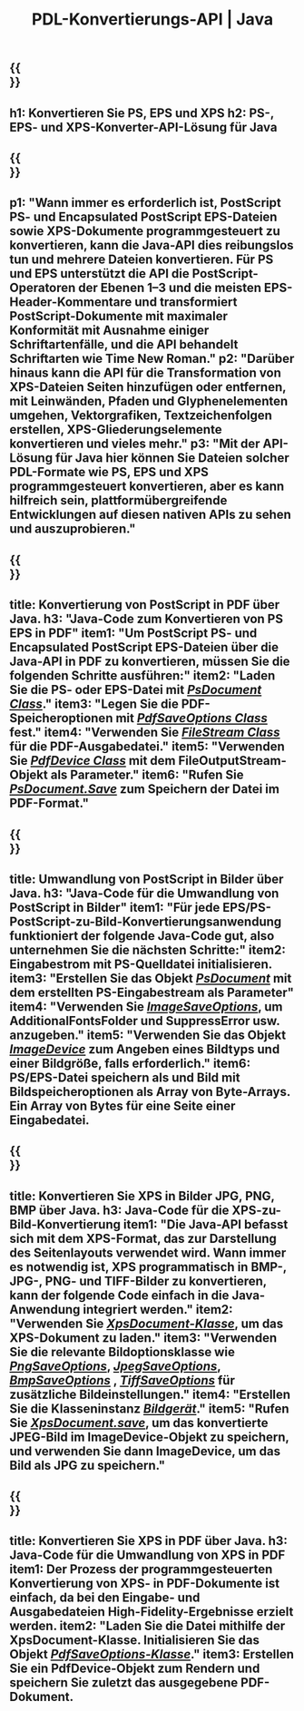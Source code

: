 ﻿---
translation: true
template: /_templates/_conversion-java.md
title: PDL-Konvertierungs-API | Java
url: /java/conversion/
description: Konvertieren Sie PS, EPS und XPS in PDF und Bilder, einschließlich BMP, JPG, PNG und TIFF, indem Sie die Java-Bibliothek mit der Aspose.Page PDL-Konvertierungsfunktion verwenden.
family: page
platformtag: net
feature: conversion
---

{{<section banner>}}
---
h1: Konvertieren Sie PS, EPS und XPS
h2: PS-, EPS- und XPS-Konverter-API-Lösung für Java
---

{{<section overview>}}
---
p1: "Wann immer es erforderlich ist, PostScript PS- und Encapsulated PostScript EPS-Dateien sowie XPS-Dokumente programmgesteuert zu konvertieren, kann die Java-API dies reibungslos tun und mehrere Dateien konvertieren. Für PS und EPS unterstützt die API die PostScript-Operatoren der Ebenen 1–3 und die meisten EPS-Header-Kommentare und transformiert PostScript-Dokumente mit maximaler Konformität mit Ausnahme einiger Schriftartenfälle, und die API behandelt Schriftarten wie Time New Roman."
p2: "Darüber hinaus kann die API für die Transformation von XPS-Dateien Seiten hinzufügen oder entfernen, mit Leinwänden, Pfaden und Glyphenelementen umgehen, Vektorgrafiken, Textzeichenfolgen erstellen, XPS-Gliederungselemente konvertieren und vieles mehr."
p3: "Mit der API-Lösung für Java hier können Sie Dateien solcher PDL-Formate wie PS, EPS und XPS programmgesteuert konvertieren, aber es kann hilfreich sein, plattformübergreifende Entwicklungen auf diesen nativen APIs zu sehen und auszuprobieren."
---

{{<section feature1>}}
---
title: Konvertierung von PostScript in PDF über Java.
h3: "Java-Code zum Konvertieren von PS EPS in PDF"
item1: "Um PostScript PS- und Encapsulated PostScript EPS-Dateien über die Java-API in PDF zu konvertieren, müssen Sie die folgenden Schritte ausführen:"
item2: "Laden Sie die PS- oder EPS-Datei mit [*PsDocument Class*](https://reference.aspose.com/page/java/com.aspose.eps/PsDocument)."
item3: "Legen Sie die PDF-Speicheroptionen mit [*PdfSaveOptions Class*](https://reference.aspose.com/page/java/com.aspose.eps.device/PdfSaveOptions) fest."
item4: "Verwenden Sie [*FileStream Class*](https://docs.oracle.com/javase/7/docs/api/java/io/FileOutputStream.html) für die PDF-Ausgabedatei."
item5: "Verwenden Sie [*PdfDevice Class*](https://reference.aspose.com/page/java/com.aspose.eps.device/PdfDevice) mit dem FileOutputStream-Objekt als Parameter."
item6: "Rufen Sie [*PsDocument.Save*](https://reference.aspose.com/page/java/com.aspose.eps/PsDocument#save-com.aspose.page.Device-com.aspose.page.SaveOptions-) zum Speichern der Datei im PDF-Format."
---

{{<section feature2>}}
---
title: Umwandlung von PostScript in Bilder über Java.
h3: "Java-Code für die Umwandlung von PostScript in Bilder"
item1: "Für jede EPS/PS-PostScript-zu-Bild-Konvertierungsanwendung funktioniert der folgende Java-Code gut, also unternehmen Sie die nächsten Schritte:"
item2: Eingabestrom mit PS-Quelldatei initialisieren.
item3: "Erstellen Sie das Objekt [*PsDocument*](https://reference.aspose.com/page/java/com.aspose.eps/psdocument) mit dem erstellten PS-Eingabestream als Parameter"
item4: "Verwenden Sie [*ImageSaveOptions*](https://reference.aspose.com/page/java/com.aspose.eps.device/imagesaveoptions), um AdditionalFontsFolder und SuppressError usw. anzugeben."
item5: "Verwenden Sie das Objekt [*ImageDevice*](https://reference.aspose.com/page/java/com.aspose.eps.device/imagedevice) zum Angeben eines Bildtyps und einer Bildgröße, falls erforderlich."
item6: PS/EPS-Datei speichern als und Bild mit Bildspeicheroptionen als Array von Byte-Arrays. Ein Array von Bytes für eine Seite einer Eingabedatei.
---


{{<section feature3>}}
---
title: Konvertieren Sie XPS in Bilder JPG, PNG, BMP über Java.
h3: Java-Code für die XPS-zu-Bild-Konvertierung
item1: "Die Java-API befasst sich mit dem XPS-Format, das zur Darstellung des Seitenlayouts verwendet wird. Wann immer es notwendig ist, XPS programmatisch in BMP-, JPG-, PNG- und TIFF-Bilder zu konvertieren, kann der folgende Code einfach in die Java-Anwendung integriert werden."
item2: "Verwenden Sie [*XpsDocument-Klasse*](https://reference.aspose.com/page/java/com.aspose.xps/XpsDocument), um das XPS-Dokument zu laden."
item3: "Verwenden Sie die relevante Bildoptionsklasse wie [*PngSaveOptions*](https://reference.aspose.com/page/java/com.aspose.xps.rendering/PngSaveOptions), [*JpegSaveOptions*](https://reference.aspose.com/page/java/com.aspose.xps.rendering/JpegSaveOptions), [*BmpSaveOptions*](https://reference.aspose.com/page/java/com.aspose.xps.rendering/BmpSaveOptions) , [*TiffSaveOptions*](https://reference.aspose.com/page/java/com.aspose.xps.rendering/TiffSaveOptions) für zusätzliche Bildeinstellungen."
item4: "Erstellen Sie die Klasseninstanz [*Bildgerät*](https://reference.aspose.com/page/java/com.aspose.xps.rendering/ImageDevice)."
item5: "Rufen Sie [*XpsDocument.save*](https://reference.aspose.com/page/java/com.aspose.xps/XpsDocument#save-com.aspose.page.Device-com.aspose.page.SaveOptions-), um das konvertierte JPEG-Bild im ImageDevice-Objekt zu speichern, und verwenden Sie dann ImageDevice, um das Bild als JPG zu speichern."
---

{{<section feature4>}}
---
title: Konvertieren Sie XPS in PDF über Java.
h3: Java-Code für die Umwandlung von XPS in PDF
item1: Der Prozess der programmgesteuerten Konvertierung von XPS- in PDF-Dokumente ist einfach, da bei den Eingabe- und Ausgabedateien High-Fidelity-Ergebnisse erzielt werden.
item2: "Laden Sie die Datei mithilfe der XpsDocument-Klasse. Initialisieren Sie das Objekt [*PdfSaveOptions-Klasse*](https://reference.aspose.com/page/java/com.aspose.xps.rendering/PdfDevice)."
item3: Erstellen Sie ein PdfDevice-Objekt zum Rendern und speichern Sie zuletzt das ausgegebene PDF-Dokument.
---


